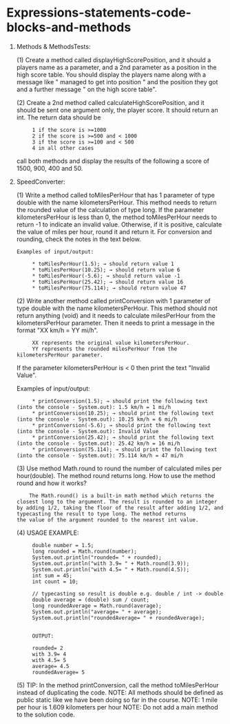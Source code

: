 # Expressions-statements-code-blocks-and-methods

1. Methods & MethodsTests: 

      (1) Create a method called displayHighScorePosition, and it should a players name as a parameter, and a 2nd parameter as a position         in the high score table. You should display the players name along with a message like " managed to get into position " and the
      position they got and a further message " on the high score table". 

      (2) Create a 2nd method called calculateHighScorePosition, and it should be sent one argument only, the player score. It should             return an int. The return data should be
            
            1 if the score is >=1000
            2 if the score is >=500 and < 1000
            3 if the score is >=100 and < 500
            4 in all other cases
            
      call both methods and display the results of the following a score of 1500, 900, 400 and 50.

2. SpeedConverter:

      (1) Write a method called toMilesPerHour that has 1 parameter of type double with the name kilometersPerHour. This method needs to        return the rounded value of the calculation of type long. If the parameter kilometersPerHour is less than 0, the method                  toMilesPerHour needs to return -1 to indicate an invalid value. Otherwise, if it is positive, calculate the value of miles per          hour, round it and return it. For conversion and rounding, check the notes in the text below.

       Examples of input/output:
       
            * toMilesPerHour(1.5); → should return value 1
            * toMilesPerHour(10.25); → should return value 6
            * toMilesPerHour(-5.6); → should return value -1
            * toMilesPerHour(25.42); → should return value 16
            * toMilesPerHour(75.114); → should return value 47


      (2) Write another method called printConversion with 1 parameter of type double with the name kilometersPerHour. This method             should not return anything (void) and it needs to calculate milesPerHour from the kilometersPerHour parameter. Then it needs to         print a message in the format "XX km/h = YY mi/h".

            XX represents the original value kilometersPerHour.
            YY represents the rounded milesPerHour from the kilometersPerHour parameter.

      If the parameter kilometersPerHour is < 0 then print the text "Invalid Value".


      Examples of input/output:
      
            * printConversion(1.5); → should print the following text (into the console - System.out): 1.5 km/h = 1 mi/h
            * printConversion(10.25); → should print the following text (into the console - System.out): 10.25 km/h = 6 mi/h
            * printConversion(-5.6); → should print the following text (into the console - System.out): Invalid Value
            * printConversion(25.42); → should print the following text (into the console - System.out): 25.42 km/h = 16 mi/h
            * printConversion(75.114); → should print the following text (into the console - System.out): 75.114 km/h = 47 mi/h


      (3) Use method Math.round to round the number of calculated miles per hour(double). The method round returns long. How to use the         method round and how it works?

           The Math.round() is a built-in math method which returns the closest long to the argument. The result is rounded to an integer             by adding 1/2, taking the floor of the result after adding 1/2, and typecasting the result to type long. The method returns               the value of the argument rounded to the nearest int value.

      (4) USAGE EXAMPLE:

            double number = 1.5;
            long rounded = Math.round(number);
            System.out.println("rounded= " + rounded);
            System.out.println("with 3.9= " + Math.round(3.9));
            System.out.println("with 4.5= " + Math.round(4.5));
            int sum = 45;
            int count = 10;
            
            // typecasting so result is double e.g. double / int -> double
            double average = (double) sum / count;
            long roundedAverage = Math.round(average);
            System.out.println("average= " + average);
            System.out.println("roundedAverage= " + roundedAverage);


            OUTPUT:

            rounded= 2
            with 3.9= 4
            with 4.5= 5
            average= 4.5
            roundedAverage= 5

      (5) TIP: In the method printConversion, call the method toMilesPerHour instead of duplicating the code.
      NOTE: All methods should be defined as public static like we have been doing so far in the course.
      NOTE: 1 mile per hour is 1.609 kilometers per hour
      NOTE: Do not add a main method to the solution code.

